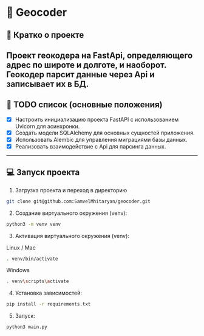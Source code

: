 # 📁 Geocoder

## 📖 Кратко о проекте

Проект геокодера на FastApi, определяющего адрес по широте и долготе, и наоборот. 
Геокодер парсит данные через Api и записывает их в БД.
---

## 🧾 TODO список (основные положения)

- [x] Настроить инициализацию проекта FastAPI с использованием Uvicorn для асинхронки.
- [x] Создать модели SQLAlchemy для основных сущностей приложения.
- [x] Использовать Alembic для управления миграциями базы данных.
- [x] Реализовать взаимодействие с Api для парсинга данных.
---


## 💻 Запуск проекта

1. Загрузка проекта и переход в директорию 

```bash
git clone git@github.com:SamvelMhitaryan/geocoder.git
```

2. Создание виртуального окружения (venv): 

```bash
python3 -m venv venv
```

3. Активация виртуального окружения (venv): 

Linux / Mac
```bash
. venv/bin/activate
```

Windows
```bash
. venv\scripts\activate
```

4. Установка зависимостей: 

```bash
pip install -r requirements.txt
```

5. Запуск: 

```bash
python3 main.py
```
